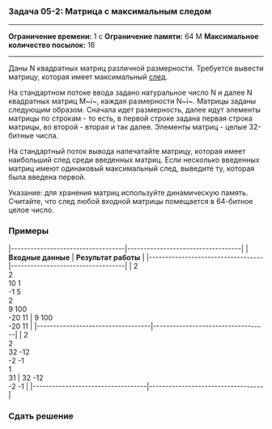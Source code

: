 ### Задача 05-2: Матрица с максимальным следом

  -------------------------------------- ------
  **Ограничение времени:**               1 с
  **Ограничение памяти:**                64 M
  **Максимальное количество посылок:**   16
  -------------------------------------- ------

Даны N квадратных матриц различной размерности. Требуется вывести
матрицу, которая имеет максимальный
[след](http://ru.wikipedia.org/wiki/%D0%A1%D0%BB%D0%B5%D0%B4_%D0%BC%D0%B0%D1%82%D1%80%D0%B8%D1%86%D1%8B).

На стандартном потоке ввода задано натуральное число N и далее N
квадратных матриц M~i~, каждая размерности N~i~. Матрицы заданы
следующим образом. Сначала идет размерность, далее идут элементы матрицы
по строкам - то есть, в первой строке задана первая строка матрицы, во
второй - вторая и так далее. Элементы матриц - целые 32-битные числа.

На стандартный поток вывода напечатайте матрицу, которая имеет
наибольший след среди введенных матриц. Если несколько введенных матриц
имеют одинаковый максимальный след, выведите ту, которая была введена
первой.

Указание: для хранения матриц используйте динамическую память. Считайте,
что след любой входной матрицы помещается в 64-битное целое число.

### Примеры

|-----------------------------------|-----------------------------------|
| **Входные данные**                | **Результат работы**              |
|-----------------------------------|-----------------------------------|
| 2<br/>2<br/>10 1<br/>-1 5<br/>2<br/>9 100<br/>-20 11 | 9 100<br/>-20 11 |
|-----------------------------------|-----------------------------------|
| 2<br/>2<br/>32 -12<br/>-2 -1<br/>1<br/>31 | 32 -12<br/>-2 -1 |
|-----------------------------------|-----------------------------------|

### Сдать решение
